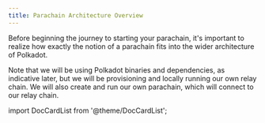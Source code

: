 ```yaml
---
title: Parachain Architecture Overview
---
```


Before beginning the journey to starting your parachain, it's important to realize how exactly the notion of a parachain fits into the wider architecture of Polkadot.  

Note that we will be using Polkadot binaries and dependencies, as indicative later, but we will be provisioning and locally running our own relay chain.  We will also create and run our own parachain, which will connect to our relay chain.

import DocCardList from '@theme/DocCardList';

<DocCardList />